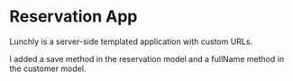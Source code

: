 # Reservation App

Lunchly is a server-side templated application with custom URLs.

I added a save method in the reservation model and a fullName method in the customer model.